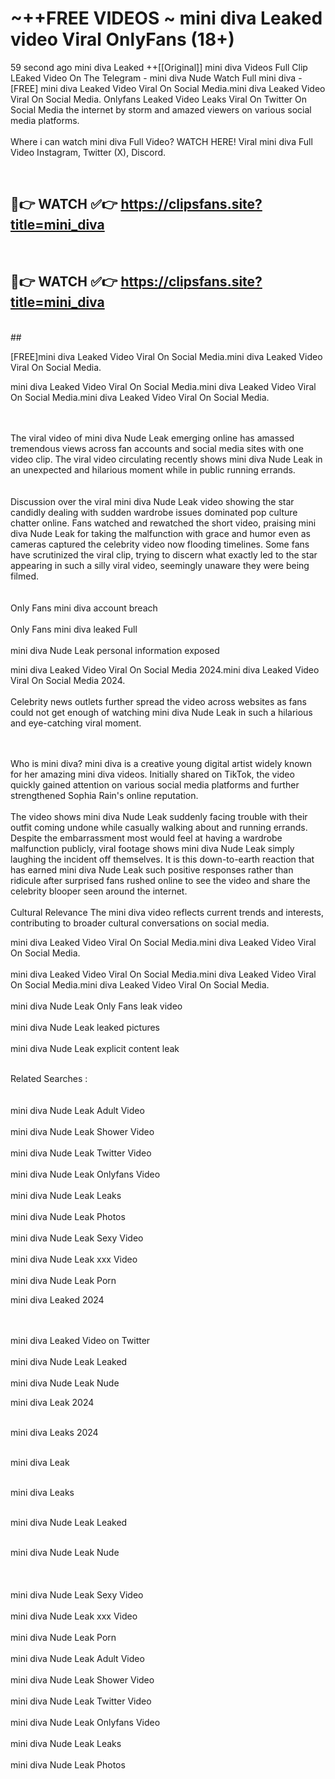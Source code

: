 # ~++FREE VIDEOS ~ mini diva Leaked video Viral OnlyFans (18+)<br>


59 second ago mini diva Leaked ++[[Original]] mini diva Videos Full Clip LEaked Video On The Telegram  - mini diva Nude  Watch Full mini diva - [FREE] mini diva Leaked Video Viral On Social Media.mini diva Leaked Video Viral On Social Media.   Onlyfans Leaked Video Leaks Viral On Twitter On Social Media the internet by storm and amazed viewers on various social media platforms. <br><br>
Where i can watch mini diva Full Video? WATCH HERE! Viral mini diva Full Video Instagram, Twitter (X), Discord. <br>


 <br>

##  🔴👉 WATCH ✅👉  <a href="https://clipsfans.site?title=mini_diva&ref=git">https://clipsfans.site?title=mini_diva</a> <br>
  <br>

##  🔴👉 WATCH ✅👉  <a href="https://clipsfans.site?title=mini_diva&ref=git">https://clipsfans.site?title=mini_diva</a> <br>
  <br>
  ##



[FREE]mini diva Leaked Video Viral On Social Media.mini diva Leaked Video Viral On Social Media. <br>

mini diva Leaked Video Viral On Social Media.mini diva Leaked Video Viral On Social Media.mini diva Leaked Video Viral On Social Media. <br>


  <br>

  <br>
The viral video of mini diva Nude Leak emerging online has amassed tremendous views across fan accounts and social media sites with one video clip. The viral video circulating recently shows mini diva Nude Leak in an unexpected and hilarious moment while in public running errands.<br>
<br>


<br>
Discussion over the viral mini diva Nude Leak video showing the star candidly dealing with sudden wardrobe issues dominated pop culture chatter online. Fans watched and rewatched the short video, praising mini diva Nude Leak for taking the malfunction with grace and humor even as cameras captured the celebrity video now flooding timelines. Some fans have scrutinized the viral clip, trying to discern what exactly led to the star appearing in such a silly viral video, seemingly unaware they were being filmed.<br>
<br>
<br> 
Only Fans mini diva account breach<br>
<br>
Only Fans mini diva leaked Full <br>
<br>
mini diva Nude Leak personal information exposed<br>

mini diva Leaked Video Viral On Social Media 2024.mini diva Leaked Video Viral On Social Media 2024. <br>
<br>
Celebrity news outlets further spread the video across websites as fans could not get enough of watching mini diva Nude Leak in such a hilarious and eye-catching viral moment.<br>
<br>

<br>
Who is mini diva? mini diva is a creative young digital artist widely known for her amazing mini diva videos. Initially shared on TikTok, the video quickly gained attention on various social media platforms and further strengthened Sophia Rain's online reputation.<br>
<br>
The video shows mini diva Nude Leak suddenly facing trouble with their outfit coming undone while casually walking about and running errands. Despite the embarrassment most would feel at having a wardrobe malfunction publicly, viral footage shows mini diva Nude Leak simply laughing the incident off themselves. It is this down-to-earth reaction that has earned mini diva Nude Leak such positive responses rather than ridicule after surprised fans rushed online to see the video and share the celebrity blooper seen around the internet.<br>
<br>
Cultural Relevance The mini diva video reflects current trends and interests, contributing to broader cultural conversations on social media.<br>

mini diva Leaked Video Viral On Social Media.mini diva Leaked Video Viral On Social Media.<br>
<br>
mini diva Leaked Video Viral On Social Media.mini diva Leaked Video Viral On Social Media.mini diva Leaked Video Viral On Social Media.<br>
<br>
mini diva Nude Leak Only Fans leak video<br>
<br>
mini diva Nude Leak leaked pictures<br>
<br>
mini diva Nude Leak explicit content leak<br>


<br>
Related Searches :<br>
<br>

<br>
mini diva Nude Leak Adult Video<br>
<br>
mini diva Nude Leak Shower Video<br>
<br>
mini diva Nude Leak Twitter Video<br>
<br>
mini diva Nude Leak Onlyfans Video<br>
<br>
mini diva Nude Leak Leaks<br>
<br>
mini diva Nude Leak Photos<br>

<br>
mini diva Nude Leak Sexy Video<br>
<br>
mini diva Nude Leak xxx Video<br>
<br>
mini diva Nude Leak Porn<br>

mini diva  Leaked 2024 <br> <br>
<br>

mini diva Leaked Video on Twitter <br>
<br>
mini diva Nude Leak Leaked<br>
<br>
mini diva Nude Leak Nude<br>


mini diva  Leak 2024 <br> <br>



mini diva  Leaks 2024 <br> <br>



 
mini diva  Leak<br> <br>



mini diva  Leaks<br> <br>


mini diva Nude Leak Leaked<br> <br>

mini diva Nude Leak Nude<br> <br>
<br> <br>
mini diva Nude Leak Sexy Video
<br> <br>
mini diva Nude Leak xxx Video
<br> <br>
mini diva Nude Leak Porn
<br> <br>
mini diva Nude Leak Adult Video
<br> <br>
mini diva Nude Leak Shower Video
<br> <br>
mini diva Nude Leak Twitter Video
<br> <br>
mini diva Nude Leak Onlyfans Video
<br> <br>
mini diva Nude Leak Leaks
<br> <br>
mini diva Nude Leak Photos






</p>




 



</p>










